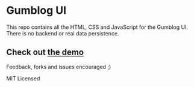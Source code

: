 # Gumblog UI

This repo contains all the HTML, CSS and JavaScript for the Gumblog UI. There is no backend or real data persistence.

## Check out [the demo](http://test.staydecent.webfactional.com/Gumblog/)

Feedback, forks and issues encouraged ;)

MIT Licensed